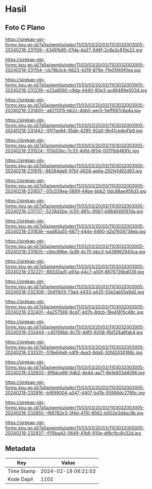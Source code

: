 # Hasil

## Foto C Plano

https://sirekap-obj-formc.kpu.go.id/7a5a/pemilu/pdpr/11/03/03/20/03/1103032003005-20240218-231109--43481b85-07da-4a37-846f-2c8a3c810e22.jpg

https://sirekap-obj-formc.kpu.go.id/7a5a/pemilu/pdpr/11/03/03/20/03/1103032003005-20240218-231154--cb78b3cb-6623-42f9-879e-7fe05f49f0ee.jpg

https://sirekap-obj-formc.kpu.go.id/7a5a/pemilu/pdpr/11/03/03/20/03/1103032003005-20240218-231239--e22a8560-c9da-4440-80e3-ac66489e0034.jpg

https://sirekap-obj-formc.kpu.go.id/7a5a/pemilu/pdpr/11/03/03/20/03/1103032003005-20240218-231400--a6211315-bb2c-4bb0-aec5-5eff687c6a4a.jpg

https://sirekap-obj-formc.kpu.go.id/7a5a/pemilu/pdpr/11/03/03/20/03/1103032003005-20240218-231442--91f7ae84-35db-4295-92a0-9b41cede41e9.jpg

https://sirekap-obj-formc.kpu.go.id/7a5a/pemilu/pdpr/11/03/03/20/03/1103032003005-20240218-231524--1f3b53bc-7c33-4dfd-9f34-00111b84691c.jpg

https://sirekap-obj-formc.kpu.go.id/7a5a/pemilu/pdpr/11/03/03/20/03/1103032003005-20240218-231615--86284da8-97bf-4628-ae6a-292fe1d92d93.jpg

https://sirekap-obj-formc.kpu.go.id/7a5a/pemilu/pdpr/11/03/03/20/03/1103032003005-20240218-231657--05c039ea-5669-44be-bbb2-0dc88ae956d3.jpg

https://sirekap-obj-formc.kpu.go.id/7a5a/pemilu/pdpr/11/03/03/20/03/1103032003005-20240218-231737--5238d2be-1c50-481c-9567-b98d048197da.jpg

https://sirekap-obj-formc.kpu.go.id/7a5a/pemilu/pdpr/11/03/03/20/03/1103032003005-20240218-231838--ead83a55-6871-444e-9460-d2d7608738eb.jpg

https://sirekap-obj-formc.kpu.go.id/7a5a/pemilu/pdpr/11/03/03/20/03/1103032003005-20240218-231925--c6ec99be-1a39-4c70-bbc3-b438962943ca.jpg

https://sirekap-obj-formc.kpu.go.id/7a5a/pemilu/pdpr/11/03/03/20/03/1103032003005-20240218-232221--892d2ad1-a93a-44c7-a00f-8676726bd039.jpg

https://sirekap-obj-formc.kpu.go.id/7a5a/pemilu/pdpr/11/03/03/20/03/1103032003005-20240218-232306--2b911b13-73ad-4433-a425-53e2ab55a9d2.jpg

https://sirekap-obj-formc.kpu.go.id/7a5a/pemilu/pdpr/11/03/03/20/03/1103032003005-20240218-232401--4a257589-8cd7-4d7b-8dcb-19e41815c48c.jpg

https://sirekap-obj-formc.kpu.go.id/7a5a/pemilu/pdpr/11/03/03/20/03/1103032003005-20240218-232444--c45156bb-9c70-4df5-9208-f6d124a6fab4.jpg

https://sirekap-obj-formc.kpu.go.id/7a5a/pemilu/pdpr/11/03/03/20/03/1103032003005-20240218-232531--519e64e8-cdf9-4ea3-8da5-30fd2430188c.jpg

https://sirekap-obj-formc.kpu.go.id/7a5a/pemilu/pdpr/11/03/03/20/03/1103032003005-20240218-232633--9f9dce86-0db2-4e44-aa71-6e1e603d4096.jpg

https://sirekap-obj-formc.kpu.go.id/7a5a/pemilu/pdpr/11/03/03/20/03/1103032003005-20240218-232916--bf699004-a547-4407-b41b-55996dc2789c.jpg

https://sirekap-obj-formc.kpu.go.id/7a5a/pemilu/pdpr/11/03/03/20/03/1103032003005-20240218-232855--f66782e3-3f4d-4110-8562-b002e3ddac8b.jpg

https://sirekap-obj-formc.kpu.go.id/7a5a/pemilu/pdpr/11/03/03/20/03/1103032003005-20240218-232937--f115ba42-0649-41b6-910e-df8cfbc8c02d.jpg


## Metadata

| Key        | Value               |
| ---------- | ------------------- |
| Time Stamp | 2024-02-19 06:21:02 |
| Kode Dapil | 1102                |



